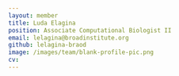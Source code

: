 ```yaml
---
layout: member
title: Luda Elagina
position: Associate Computational Biologist II
email: lelagina@broadinstitute.org
github: lelagina-braod
image: /images/team/blank-profile-pic.png
cv:
---
```


